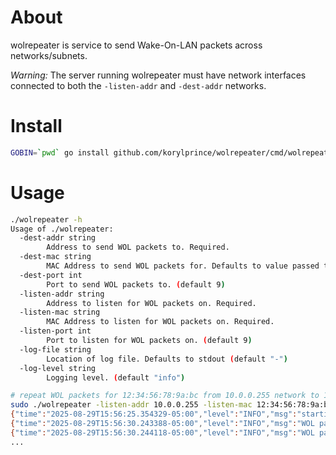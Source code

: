 # About

wolrepeater is service to send Wake-On-LAN packets across networks/subnets.

*Warning:* The server running wolrepeater must have network interfaces connected to both the `-listen-addr` and `-dest-addr` networks.

# Install

```bash
GOBIN=`pwd` go install github.com/korylprince/wolrepeater/cmd/wolrepeater@latest
```
# Usage

```bash
./wolrepeater -h
Usage of ./wolrepeater:
  -dest-addr string
    	Address to send WOL packets to. Required.
  -dest-mac string
    	MAC Address to send WOL packets for. Defaults to value passed to -listen-mac.
  -dest-port int
    	Port to send WOL packets to. (default 9)
  -listen-addr string
    	Address to listen for WOL packets on. Required.
  -listen-mac string
    	MAC Address to listen for WOL packets on. Required.
  -listen-port int
    	Port to listen for WOL packets on. (default 9)
  -log-file string
    	Location of log file. Defaults to stdout (default "-")
  -log-level string
    	Logging level. (default "info")
```

```bash
# repeat WOL packets for 12:34:56:78:9a:bc from 10.0.0.255 network to 10.0.1.255
sudo ./wolrepeater -listen-addr 10.0.0.255 -listen-mac 12:34:56:78:9a:bc -dest-addr 10.0.1.255
{"time":"2025-08-29T15:56:25.354329-05:00","level":"INFO","msg":"starting listener","listen-addr":"10.0.0.255","listen-port":9,"listen-mac":"12:34:56:78:9a:bc"}
{"time":"2025-08-29T15:56:30.243388-05:00","level":"INFO","msg":"WOL packet received","mac-address":"12:34:56:78:9a:bc"}
{"time":"2025-08-29T15:56:30.244118-05:00","level":"INFO","msg":"WOL packet sent","dest-addr":"10.0.1.255","dest-port":9,"dest-mac":"12:34:56:78:9a:bc"}
...
```
